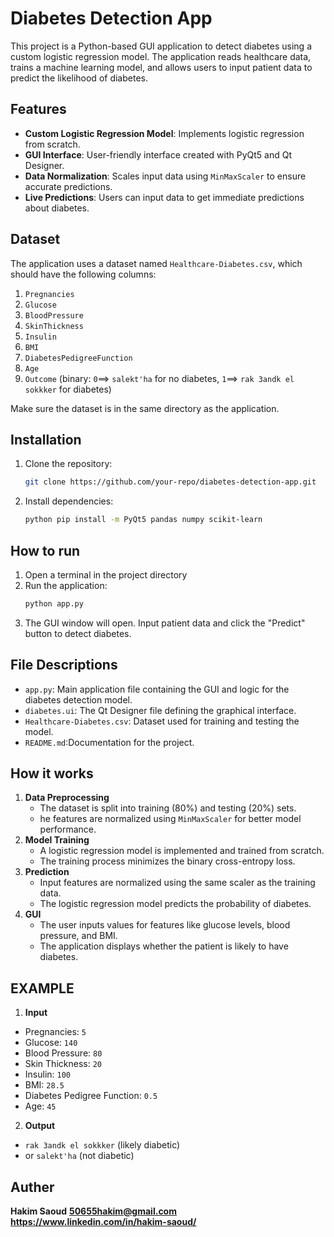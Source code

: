 # Diabetes Detection App

This project is a Python-based GUI application to detect diabetes using a custom logistic regression model. The application reads healthcare data, trains a machine learning model, and allows users to input patient data to predict the likelihood of diabetes.

## Features
- **Custom Logistic Regression Model**: Implements logistic regression from scratch.
- **GUI Interface**: User-friendly interface created with PyQt5 and Qt Designer.
- **Data Normalization**: Scales input data using `MinMaxScaler` to ensure accurate predictions.
- **Live Predictions**: Users can input data to get immediate predictions about diabetes.

## Dataset
The application uses a dataset named `Healthcare-Diabetes.csv`, which should have the following columns:
1. `Pregnancies`
2. `Glucose`
3. `BloodPressure`
4. `SkinThickness`
5. `Insulin`
6. `BMI`
7. `DiabetesPedigreeFunction`
8. `Age`
9. `Outcome` (binary: `0`==> `salekt'ha` for no diabetes, `1`==> `rak 3andk el sokkker` for diabetes)

Make sure the dataset is in the same directory as the application.

## Installation 
1. Clone the repository:
   ```bash
   git clone https://github.com/your-repo/diabetes-detection-app.git
   ```
2. Install dependencies:
   ```bash
   python pip install -m PyQt5 pandas numpy scikit-learn
   ```
   
## How to run 

1. Open a terminal in the project directory
2. Run the application:
   ```bash 
   python app.py
   ```
3. The GUI window will open. Input patient data and click the "Predict" button to detect diabetes.

## File Descriptions
 - `app.py`: Main application file containing the GUI and logic for the diabetes detection model.
 - `diabetes.ui`: The Qt Designer file defining the graphical interface.
 - `Healthcare-Diabetes.csv`: Dataset used for training and testing the model.
 - `README.md`:Documentation for the project.

## How it works
1. **Data Preprocessing**
   - The dataset is split into training (80%) and testing (20%) sets.
   - he features are normalized using `MinMaxScaler` for better model performance.
2. **Model Training**
   - A logistic regression model is implemented and trained from scratch.
   - The training process minimizes the binary cross-entropy loss.
3. **Prediction**
   - Input features are normalized using the same scaler as the training data.
   - The logistic regression model predicts the probability of diabetes.
4. **GUI**
   - The user inputs values for features like glucose levels, blood pressure, and BMI.
   - The application displays whether the patient is likely to have diabetes.

## EXAMPLE 
1. **Input**
 - Pregnancies: `5`
 - Glucose: `140`
 - Blood Pressure: `80`
 - Skin Thickness: `20`
 - Insulin: `100`
 - BMI: `28.5`
 - Diabetes Pedigree Function: `0.5`
 - Age: `45`

2. **Output**

  - `rak 3andk el sokkker` (likely diabetic)
  - or `salekt'ha` (not diabetic)

## Auther
   **Hakim Saoud**
   **50655hakim@gmail.com**
   **https://www.linkedin.com/in/hakim-saoud/**

